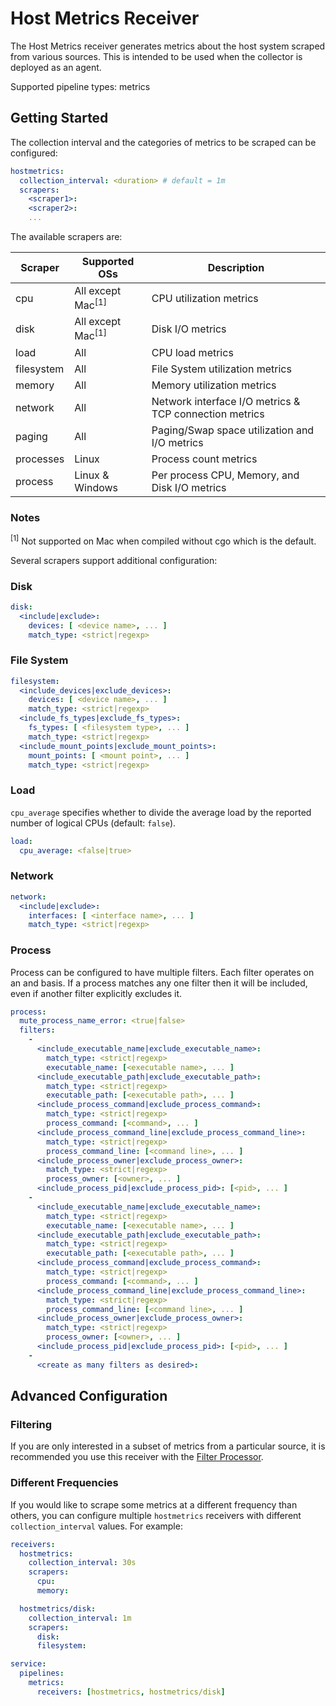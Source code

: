 # Host Metrics Receiver

The Host Metrics receiver generates metrics about the host system scraped
from various sources. This is intended to be used when the collector is
deployed as an agent.

Supported pipeline types: metrics

## Getting Started

The collection interval and the categories of metrics to be scraped can be
configured:

```yaml
hostmetrics:
  collection_interval: <duration> # default = 1m
  scrapers:
    <scraper1>:
    <scraper2>:
    ...
```

The available scrapers are:

| Scraper    | Supported OSs                | Description                                            |
|------------|------------------------------|--------------------------------------------------------|
| cpu        | All except Mac<sup>[1]</sup> | CPU utilization metrics                                |
| disk       | All except Mac<sup>[1]</sup> | Disk I/O metrics                                       |
| load       | All                          | CPU load metrics                                       |
| filesystem | All                          | File System utilization metrics                        |
| memory     | All                          | Memory utilization metrics                             |
| network    | All                          | Network interface I/O metrics & TCP connection metrics |
| paging     | All                          | Paging/Swap space utilization and I/O metrics
| processes  | Linux                        | Process count metrics                                  |
| process    | Linux & Windows              | Per process CPU, Memory, and Disk I/O metrics          |

### Notes

<sup>[1]</sup> Not supported on Mac when compiled without cgo which is the default.

Several scrapers support additional configuration:

### Disk

```yaml
disk:
  <include|exclude>:
    devices: [ <device name>, ... ]
    match_type: <strict|regexp>
```

### File System

```yaml
filesystem:
  <include_devices|exclude_devices>:
    devices: [ <device name>, ... ]
    match_type: <strict|regexp>
  <include_fs_types|exclude_fs_types>:
    fs_types: [ <filesystem type>, ... ]
    match_type: <strict|regexp>
  <include_mount_points|exclude_mount_points>:
    mount_points: [ <mount point>, ... ]
    match_type: <strict|regexp>
```

### Load

`cpu_average` specifies whether to divide the average load by the reported number of logical CPUs (default: `false`).

```yaml
load:
  cpu_average: <false|true>
```

### Network

```yaml
network:
  <include|exclude>:
    interfaces: [ <interface name>, ... ]
    match_type: <strict|regexp>
```

### Process
Process can be configured to have multiple filters.  Each filter operates
on an and basis.  If a process matches any one filter then it will be 
included, even if another filter explicitly excludes it.
```yaml
process:
  mute_process_name_error: <true|false>
  filters:
    -
      <include_executable_name|exclude_executable_name>:
        match_type: <strict|regexp>
        executable_name: [<executable name>, ... ]
      <include_executable_path|exclude_executable_path>:
        match_type: <strict|regexp>
        executable_path: [<executable path>, ... ]
      <include_process_command|exclude_process_command>:
        match_type: <strict|regexp>
        process_command: [<command>, ... ]
      <include_process_command_line|exclude_process_command_line>:
        match_type: <strict|regexp>
        process_command_line: [<command line>, ... ]
      <include_process_owner|exclude_process_owner>:
        match_type: <strict|regexp>
        process_owner: [<owner>, ... ]
      <include_process_pid|exclude_process_pid>: [<pid>, ... ]
    -
      <include_executable_name|exclude_executable_name>:
        match_type: <strict|regexp>
        executable_name: [<executable name>, ... ]
      <include_executable_path|exclude_executable_path>:
        match_type: <strict|regexp>
        executable_path: [<executable path>, ... ]
      <include_process_command|exclude_process_command>:
        match_type: <strict|regexp>
        process_command: [<command>, ... ]
      <include_process_command_line|exclude_process_command_line>:
        match_type: <strict|regexp>
        process_command_line: [<command line>, ... ]
      <include_process_owner|exclude_process_owner>:
        match_type: <strict|regexp>
        process_owner: [<owner>, ... ]
      <include_process_pid|exclude_process_pid>: [<pid>, ... ]
    -
      <create as many filters as desired>:
```

## Advanced Configuration

### Filtering

If you are only interested in a subset of metrics from a particular source,
it is recommended you use this receiver with the
[Filter Processor](../../processor/filterprocessor).

### Different Frequencies

If you would like to scrape some metrics at a different frequency than others,
you can configure multiple `hostmetrics` receivers with different
`collection_interval` values. For example:

```yaml
receivers:
  hostmetrics:
    collection_interval: 30s
    scrapers:
      cpu:
      memory:

  hostmetrics/disk:
    collection_interval: 1m
    scrapers:
      disk:
      filesystem:

service:
  pipelines:
    metrics:
      receivers: [hostmetrics, hostmetrics/disk]
```
